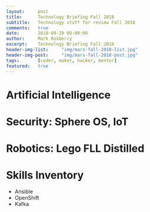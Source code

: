 ```yaml
---
layout:     post
title:      Technology Briefing Fall 2018
subtitle:   Technology stuff for review Fall 2018
comments:   true
date:       2018-09-29 09:00:00
author:     Mark Roxberry
excerpt:    Technology Briefing Fall 2018
header-img-list:     "img/mars-fall-2018-list.jpg"
header-img-post:     "img/mars-fall-2018-post.jpg"
tags:       [coder, maker, hacker, mentor]
featured:   true
---
```


# Artificial Intelligence

# Security: Sphere OS, IoT

# Robotics: Lego FLL Distilled

# Skills Inventory

* Ansible
* OpenShift
* Kafka